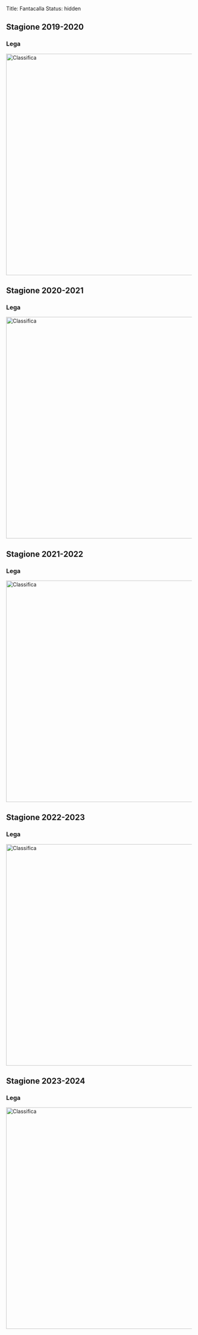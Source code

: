 Title: Fantacalla
Status: hidden

## Stagione 2019-2020

### Lega

<img src="{static}/images/fantacalla/20192020_lega.jpg" alt="Classifica" width="600">


## Stagione 2020-2021

### Lega

<img src="{static}/images/fantacalla/20202021_lega.jpg" alt="Classifica" width="600">


## Stagione 2021-2022

### Lega

<img src="{static}/images/fantacalla/20212022_lega.jpg" alt="Classifica" width="600">

## Stagione 2022-2023

### Lega

<img src="{static}/images/fantacalla/20222023_lega.jpg" alt="Classifica" width="600">

## Stagione 2023-2024

### Lega

<img src="{static}/images/fantacalla/20232024_lega.jpg" alt="Classifica" width="600">
